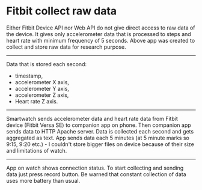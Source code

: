 # Fitbit collect raw data
Either Fitbit Device API nor Web API do not give direct access to raw data of the device. It gives only accelerometer data that is processed to steps and heart rate with minimum frequency of 5 seconds. Above  app was created to collect and store raw data for research purpose.

___
Data that is stored each second:
- timestamp,
- accelerometer X axis,
- accelerometer Y axis,
- accelerometer Z axis,
- Heart rate Z axis.

___
Smartwatch sends accelerometer data and heart rate data  from Fitbit device (Fitbit Versa SE) to companion app on phone. Then companion app sends data to HTTP Apache server. Data is collected each second and gets aggregated as text. App sends data each 5 minutes (at 5 minute marks so 9:15, 9:20 etc.) - I couldn't store bigger files on device because of their size and limitations of watch. 

___
App on watch shows connection status. To start collecting and sending data just press record button. Be warned that constant collection of data uses more battery than usual. 

